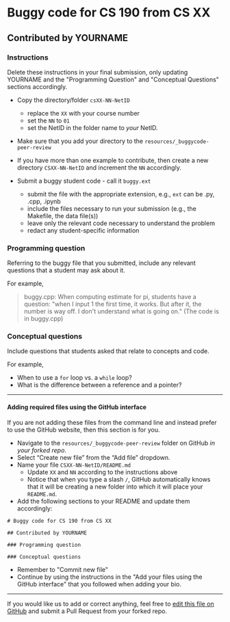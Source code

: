 # Buggy code for CS 190 from CS XX

## Contributed by YOURNAME

### Instructions
Delete these instructions in your final submission, only updating YOURNAME and the "Programming Question" and "Conceptual Questions" sections accordingly.

* Copy the directory/folder `csXX-NN-NetID`
   * replace the `XX` with your course number
   * set the `NN` to `01`
   * set the NetID in the folder name to _your_ NetID.
* Make sure that you add your directory to the `resources/_buggycode-peer-review`
* If you have more than one example to contribute, then create a new directory `CSXX-NN-NetID` and increment the `NN` accordingly.

* Submit a buggy student code - call it `buggy.ext`
  * submit the file with the appropriate extension, e.g., `ext` can be .py, .cpp, .ipynb
  * include the files necessary to run your submission (e.g., the Makefile, the data file(s))
  * leave only the relevant code necessary to understand the problem
  * redact any student-specific information

### Programming question

Referring to the buggy file that you submitted, include any relevant questions that a student may ask about it. 

For example,
 >   buggy.cpp: When computing estimate for pi, students have a question: "when I input 1 the first time, it works. But after it, the number is way off. I don't understand what is going on." (The code is in buggy.cpp)

### Conceptual questions

Include questions that students asked that relate to concepts and code.

For example, 
*  When to use a `for` loop vs. a `while` loop?
*  What is the difference between a reference and a pointer?

-----

#### Adding required files using the GitHub interface 

If you are not adding these files from the command line and instead prefer to use the GitHub website, then this section is for you.
* Navigate to the `resources/_buggycode-peer-review` folder on GitHub _in your forked repo_.
* Select “Create new file” from the “Add file” dropdown.
* Name your file `CSXX-NN-NetID/README.md`
  * Update `XX` and `NN` according to the instructions above
  * Notice that when you type a slash `/`, GitHub automatically knows that it will be creating a new folder into which it will place your `README.md`.
* Add the following sections to your README and update them accordingly:
```
# Buggy code for CS 190 from CS XX

## Contributed by YOURNAME

### Programming question

### Conceptual questions
```
* Remember to "Commit new file"
* Continue by using the instructions in the "Add your files using the GitHub interface" that you followed when adding your bio.


-----

If you would like us to add or correct anything, feel free to [edit this file on GitHub](https://github.com/ucsb-teaching-cs/w21/edit/master/resources/buggycode-peer-review/csXX-NN-NetID/README.md) and submit a Pull Request from your forked repo.
